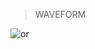>WAVEFORM

![or](https://github.com/Joyal-babu/vhdl_basics/assets/123290522/08be1639-eda4-4278-8360-a6b84efef979)

